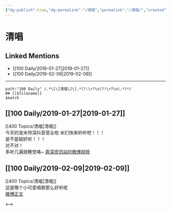 ```yaml
---
{"dg-publish":true,"dg-permalink":"/清唱","permalink":"/清唱/","created":"2022-12-22T13:45:14.000+08:00","updated":"2023-04-10T17:23:04.000+08:00"}
---
```


# 清唱

## Linked Mentions
- [[100 Daily/2019-01-27\|2019-01-27]]
- [[100 Daily/2019-02-09\|2019-02-09]]


---

```expander
path:"100 Daily" /.*\[\[清唱\]\].*(?:\r?\n(?!\r?\n).*)*/
## [[$filename]]
$match
```
## [[100 Daily/2019-01-27\|2019-01-27]]
[[400 Topics/清唱\|清唱]]  
今天的宠米帅深抖音营业啦 米们快来听听吧！！！  
是不是超好听！！！  
对不对！  
多听几遍就睡觉咯~ [周深资讯站的微博视频](https://video.weibo.com/show?fid=1034:4333220511039605)

## [[100 Daily/2019-02-09\|2019-02-09]]
[[400 Topics/清唱\|清唱]]  
这是哪个小可爱唱歌那么好听呢  
[微博正文](https://weibo.com/detail/4337719184169100)

<-->